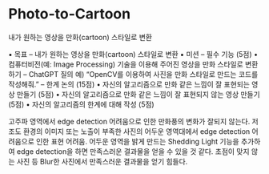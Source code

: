 # Photo-to-Cartoon
내가 원하는 영상을 만화(cartoon) 스타일로 변환

▪ 목표
– 내가 원하는 영상을 만화(cartoon) 스타일로 변환
▪ 미션
– 필수 기능 (5점)
• 컴퓨터비전(예: Image Processing) 기술을 이용해 주어진 영상을 만화 스타일로 변환하기
– ChatGPT 질의 예) “OpenCV를 이용하여 사진을 만화 스타일로 만드는 코드를 작성해줘.”
– 한계 논의 (15점)
• 자신의 알고리즘으로 만화 같은 느낌이 잘 표현되는 영상 만들기 (5점)
• 자신의 알고리즘으로 만화 같은 느낌이 잘 표현되지 않는 영상 만들기 (5점)
• 자신의 알고리즘의 한계에 대해 작성 (5점)

고주파 영역에서 edge detection 어려움으로 인한 만화풍의 변화가 잘되지 않는다.
저조도 환경의 이미지 또는 노출이 부족한 사진의 어두운 영역대에서 edge detection 어려움으로 인한 표현 어려움.
어두운 영역을 밝게 만드는 Shedding Light 기능을 추가하여 edge detection을 하면 만족스러운 결과물을 얻을 수 있을 것 같다.
초점이 맞지 않는 사진 등 Blur한 사진에서 만족스러운 결과물을 얻기 힘들다.

